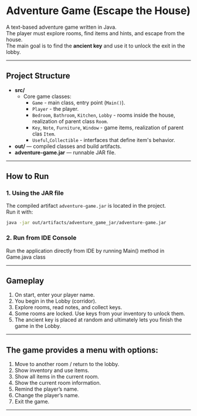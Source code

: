 # Adventure Game (Escape the House)

A text-based adventure game written in Java.  
The player must explore rooms, find items and hints, and escape from the house.  
The main goal is to find the **ancient key** and use it to unlock the exit in the lobby.

---
## Project Structure
- **src/**
    - Core game classes:
        - `Game` - main class, entry point (`Main()`).
        - `Player` - the player.
        - `Bedroom`, `Bathroom`, `Kitchen`, `Lobby` - rooms inside the house, realization of parent class `Room`.
        - `Key`, `Note`, `Furniture`, `Window` - game items, realization of parent clas `Item`.
        - `Useful`,`Collectible` - interfaces that define item's behavior.
- **out/** — compiled classes and build artifacts.
- **adventure-game.jar** — runnable JAR file.

---
## How to Run
### 1. Using the JAR file
The compiled artifact `adventure-game.jar` is located in the project.  
Run it with:
```bash
java -jar out/artifacts/adventure_game_jar/adventure-game.jar
```
### 2. Run from IDE Console
Run the application directly from IDE by running Main() method in Game.java class

---
## Gameplay
1. On start, enter your player name.  
2. You begin in the Lobby (corridor).  
3. Explore rooms, read notes, and collect keys.  
4. Some rooms are locked. Use keys from your inventory to unlock them.  
5. The ancient key is placed at random and ultimately lets you finish the game in the Lobby.

---
## The game provides a menu with options:
1. Move to another room / return to the lobby.  
2. Show inventory and use items.  
3. Show all items in the current room.  
4. Show the current room information.  
5. Remind the player’s name.  
6. Change the player’s name.  
0. Exit the game.
---